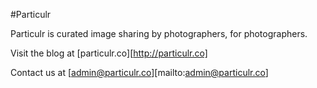 #Particulr

Particulr is curated image sharing by photographers, for photographers.

Visit the blog at [particulr.co][http://particulr.co]

Contact us at [admin@particulr.co][mailto:admin@particulr.co]